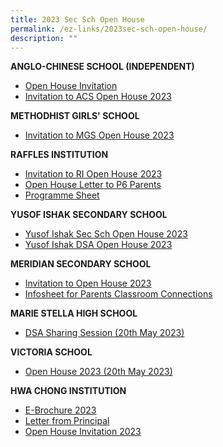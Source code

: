 ```yaml
---
title: 2023 Sec Sch Open House
permalink: /ez-links/2023sec-sch-open-house/
description: ""
---
```

**ANGLO-CHINESE SCHOOL (INDEPENDENT)**
* [Open House Invitation](/files/acs(i)%202023%20open%20house%20invitation.pdf)
* [Invitation to ACS Open House 2023](/files/anglo-chinese%20school%20(independent)%20-%20invitation%20to%20acs%20open%20house%202023.pdf)

**METHODHIST GIRLS' SCHOOL**
* [Invitation to MGS Open House 2023](/files/mgs%20-%20invitation%20to%20mgs%20open%20house%202023.pdf)

****RAFFLES INSTITUTION****
* [Invitation to RI Open House 2023](/files/raffles%20instituation-%20invitation%20to%20ri%20open%20house%202023.pdf)
* [Open House Letter to P6 Parents](/files/ri200%20open%20house%20letter%20to%20p6%20parents.pdf)
* [Programme Sheet](/files/rioh23%20programme%20sheet.pdf)

**YUSOF ISHAK SECONDARY SCHOOL**
* [Yusof Ishak Sec Sch Open House 2023](/files/e-invite%20to%20yusof%20ishak%20secondary%20school's%20dsa%20open%20house.pdf)
* [Yusof Ishak DSA Open House 2023]([](/files/yiss%20dsa%20oh%202023.jpg))

**MERIDIAN SECONDARY SCHOOL**
* [Invitation to Open House 2023](/files/invitation%20to%20meridian%20secondary%20school%20open%20house%202023.pdf)
* [Infosheet for Parents Classroom Connections]([](/files/infosheet%20for%20parents_classroom%20connections.pdf))

**MARIE STELLA HIGH SCHOOL**
* [DSA Sharing Session  (20th May 2023)](/files/maris%20stella%20high%20school%20dsa%20sharing%20session%20-%2019%20may%20(friday).pdf)

**VICTORIA SCHOOL**
* [Open House 2023 (20th May 2023)]()

**HWA CHONG INSTITUTION**
* [E-Brochure 2023](/files/hci%20open%20house%202023_e-brochure.pdf)
* [Letter from Principal](/files/hci%20open%20house%202023_letter%20from%20principal.pdf)
* [Open House Invitation 2023](/files/invitation%20to%20hwa%20chong%20institution_s%20open%20house%20on%2020%20may%202023.pdf)